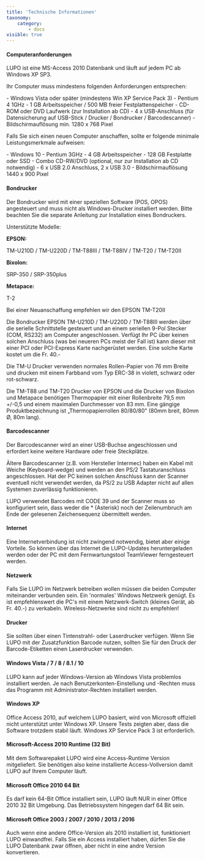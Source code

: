 ```yaml
---
title: 'Technische Informationen'
taxonomy:
    category:
        - docs
visible: true
---
```


#### Computeranforderungen

LUPO ist eine MS-Access 2010 Datenbank und läuft auf jedem PC ab Windows XP SP3.

Ihr Computer muss mindestens folgenden Anforderungen entsprechen:

\- Windows Vista oder später (mindestens Win XP Service Pack 3) - Pentium 4 1GHz - 1 GB Arbeitsspeicher / 500 MB freier Festplattenspeicher - CD-ROM oder DVD Laufwerk (zur Installation ab CD) - 4 x USB-Anschluss (für Datensicherung auf USB-Stick / Drucker / Bondrucker / Barcodescanner) - Bildschirmauflösung min. 1280 x 768 Pixel

Falls Sie sich einen neuen Computer anschaffen, sollte er folgende minimale Leistungsmerkmale aufweisen:

\- Windows 10 - Pentium 3GHz - 4 GB Arbeitsspeicher - 128 GB Festplatte oder SSD - Combo CD-RW/DVD (optional, nur zur Installation ab CD notwendig) - 6 x USB 2.0 Anschluss, 2 x USB 3.0 - Bildschirmauflösung 1440 x 900 Pixel

#### Bondrucker

Der Bondrucker wird mit einer speziellen Software (POS, OPOS) angesteuert und muss nicht als Windows-Drucker installiert werden. Bitte beachten Sie die separate Anleitung zur Installation eines Bondruckers.

Unterstützte Modelle:

**EPSON:**

TM-U210D / TM-U220D / TM-T88III / TM-T88IV / TM-T20 / TM-T20II

**Bixolon:**

SRP-350 / SRP-350plus

**Metapace:**

T-2

Bei einer Neuanschaffung empfehlen wir den EPSON TM-T20II

Die Bondrucker EPSON TM-U210D / TM-U220D / TM-T88III werden über die serielle Schnittstelle gesteuert und an einem seriellen 9-Pol Stecker (COM, RS232) am Computer angeschlossen. Verfügt Ihr PC über keinen solchen Anschluss (was bei neueren PCs meist der Fall ist) kann dieser mit einer PCI oder PCI-Express Karte nachgerüstet werden. Eine solche Karte kostet um die Fr. 40.-

Die TM-U Drucker verwenden normales Rollen-Papier von 76 mm Breite und drucken mit einem Farbband vom Typ ERC-38 in violett, schwarz oder rot-schwarz.

Die TM-T88 und TM-T20 Drucker von EPSON und die Drucker von Bixolon und Metapace benötigen Thermopapier mit einer Rollenbreite 79,5 mm +/-0,5 und einem maximalen Durchmesser von 83 mm. Eine gängige Produktbezeichnung ist „Thermopapierrollen 80/80/80" (80mm breit, 80mm Ø, 80m lang).

#### Barcodescanner

Der Barcodescanner wird an einer USB-Buchse angeschlossen und erfordert keine weitere Hardware oder freie Steckplätze.

Ältere Barcodescanner (z.B. vom Hersteller Intermec) haben ein Kabel mit Weiche (Keyboard-wedge) und werden an den PS/2 Tastaturanschluss angeschlossen. Hat der PC keinen solchen Anschluss kann der Scanner eventuell nicht verwendet werden, da PS/2 zu USB Adapter nicht auf allen Systemen zuverlässig funktionieren.

LUPO verwendet Barcodes mit CODE 39 und der Scanner muss so konfiguriert sein, dass weder die * (Asterisk) noch der Zeilenumbruch am Ende der gelesenen Zeichensequenz übermittelt werden.

#### Internet

Eine Internetverbindung ist nicht zwingend notwendig, bietet aber einige Vorteile. So können über das Internet die LUPO-Updates heruntergeladen werden oder der PC mit dem Fernwartungstool TeamViewer ferngesteuert werden.

#### Netzwerk

Falls Sie LUPO im Netzwerk betreiben wollen müssen die beiden Computer miteinander verbunden sein. Ein 'normales' Windows Netzwerk genügt. Es ist empfehlenswert die PC's mit einem Netzwerk-Switch (kleines Gerät, ab Fr. 40.-) zu verkabeln. Wireless-Netzwerke sind nicht zu empfehlen!

#### Drucker

Sie sollten über einen Tintenstrahl- oder Laserdrucker verfügen. Wenn Sie LUPO mit der Zusatzfunktion Barcode nutzen, sollten Sie für den Druck der Barcode-Etiketten einen Laserdrucker verwenden.

#### Windows Vista / 7 / 8 / 8.1 / 10

LUPO kann auf jeder Windows-Version ab Windows Vista problemlos installiert werden. Je nach Benutzerkonten-Einstellung und -Rechten muss das Programm mit Administrator-Rechten installiert werden.

#### Windows XP

Office Access 2010, auf welchem LUPO basiert, wird von Microsoft offiziell nicht unterstützt unter Windows XP. Unsere Tests zeigten aber, dass die Software trotzdem stabil läuft. Windows XP Service Pack 3 ist erforderlich.

#### Microsoft-Access 2010 Runtime (32 Bit)

Mit dem Softwarepaket LUPO wird eine Access-Runtime Version mitgeliefert. Sie benötigen also keine installierte Access-Vollversion damit LUPO auf Ihrem Computer läuft.

#### Microsoft Office 2010 64 Bit

Es darf kein 64-Bit Office installiert sein, LUPO läuft NUR in einer Office 2010 32 Bit Umgebung. Das Betriebssystem hingegen darf 64 Bit sein.

#### Microsoft Office 2003 / 2007 / 2010 / 2013 / 2016

Auch wenn eine andere Office-Version als 2010 installiert ist, funktioniert LUPO einwandfrei. Falls Sie ein Access installiert haben, dürfen Sie die LUPO Datenbank zwar öffnen, aber nicht in eine andre Version konvertieren.